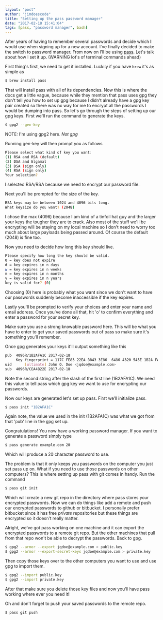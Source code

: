 ```yaml
---
layout: "post"
author: "jimdoescode"
title: "Setting up the pass password manager"
date: "2017-02-18 15:41:04"
tags: [pass, "password manager", bash]
---
```


After years of having to remember several passwords and decide which I would use when signing up for a
new account. I've finally decided to make the switch to password manager. From now on I'll be using
[pass](https://www.passwordstore.org/). Let's talk about how I set it up. (WARNING lot's of terminal commands ahead)

First thing's first, we need to get it installed. Luckily if you have `brew` it's as simple as
```sh
$ brew install pass
```

That will install pass with all of its dependencies. Now this is where the docs get a little vague,
because while they mention that pass uses gpg they don't tell you how to set up gpg because I didn't
already have a gpg key pair created so there was no way for me to encrypt all the passwords I would be
dumping into pass. So let's go through the steps of setting up our gpg keys. First we'll run the command
to generate the keys.
```sh
$ gpg2 --gen-key
```
NOTE: I'm using gpg2 here. *Not gpg*

Running gen-key will then prompt you as follows
```sh
Please select what kind of key you want:
(1) RSA and RSA (default)
(2) DSA and Elgamal
(3) DSA (sign only)
(4) RSA (sign only)
Your selection?
```
I selected RSA/RSA because we need to encrypt our password file.

Next you'll be prompted for the size of the key.
```sh
RSA keys may be between 1024 and 4096 bits long.
What keysize do you want? (2048)
```
I chose the max (4096) because I am kind of a tinfoil hat guy and the larger your keys the tougher they
are to crack. Also most of the stuff we'll be encrypting will be staying on my local machine so I don't
need to worry too much about large payloads being passed around. Of course the default (2048) is fine too.

Now you need to decide how long this key should live.
```sh
Please specify how long the key should be valid.
0 = key does not expire
d = key expires in n days
w = key expires in n weeks
m = key expires in n months
y = key expires in n years
key is valid for? (0)
```
Choosing (0) here is probably what you want since we don't want to have our passwords suddenly become 
inaccessible if the key expires.

Lastly you'll be prompted to verify your choices and enter your name and email address. Once you've done
all that, hit 'o' to confirm everything and enter a password for your secret key. 

Make sure you use a strong knowable password here. This will be what you have to enter to get your saved 
passwords out of pass so make sure it's something you'll remember.

Once gpg generates your keys it'll output something like this
```sh
pub  4096R/1B2AFA1C 2017-02-18
     Key fingerprint = 117C FE83 22EA B843 3E86  6486 4320 545E 1B2A FA1C
uid      [ultimate] John Q. Doe <jqdoe@example.com>
sub  4096R/CEA4B22E 2017-02-18
```
Note the second string after the slash of the first line (1B2AFA1C). We need this value to tell pass which
gpg key we want to use for encrypting our passwords.

Now our keys are generated let's set up pass. First we'll initialize pass.
```sh
$ pass init "1B2AFA1C"
```
Again note, the value we used in the init (1B2AFA1C) was what we got from that 'pub' line in the gpg set up.

Congratulations! You now have a working password manager. If you want to generate a password simply type
```sh
$ pass generate example.com 20
```
Which will produce a 20 character password to use.

The problem is that it only keeps you passwords on the computer you just set pass up on. What if you
need to use those passwords on other computers? This is where setting up pass with git comes in handy.
Run the command
```sh
$ pass git init
```
Which will create a new git repo in the directory where pass stores your encrypted passwords. Now we can
do things like add a remote and push our encrypted passwords to github or bitbucket. I personally prefer
bitbucket since it has free *private* repositories but these things are encrypted so it doesn't really
matter.

Alright, we've got pass working on one machine and it can export the encrypted passwords to a remote git
repo. But the other machines that pull from that repo won't be able to decrypt the passwords. Back to gpg.
```sh
$ gpg2 --armor --export jqdoe@example.com > public.key
$ gpg2 --armor --export-secret-keys jqdoe@example.com > private.key
```
Then copy those keys over to the other computers you want to use and use gpg to import them.
```sh
$ gpg2 --import public.key
$ gpg2 --import private.key
```

After that make sure you delete those key files and now you'll have pass working where ever you need it!

Oh and don't forget to push your saved passwords to the remote repo.
```sh
$ pass git push
```
